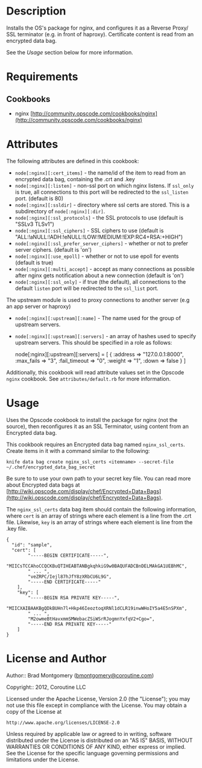 Description
===========

Installs the OS's package for nginx, and configures it as a Reverse Proxy/
SSL terminator (e.g. in front of haproxy). Certificate content is read from
an encrypted data bag.  

See the *Usage* section below for more information.

Requirements
============

Cookbooks
---------
* nginx [http://community.opscode.com/cookbooks/nginx](http://community.opscode.com/cookbooks/nginx)

Attributes
==========
The following attributes are defined in this cookbook:

* `node[:nginx][:cert_items]` - the name/id of the item to read from an encrypted data bag, containing the .crt and .key
* `node[:nginx][:listen]` - non-ssl port on which nginx listens. If `ssl_only` is true, all connections to this port will be redirected to the `ssl_listen` port. (default is 80)
* `node[:nginx][:ssldir]` - directory where ssl certs are stored. This is a subdirectory of `node[:nginx][:dir]`.
* `node[:nginx][:ssl_protocols]` - the SSL protocols to use (default is "SSLv3 TLSv1")
* `node[:nginx][:ssl_ciphers]` - SSL ciphers to use (default is "ALL:!aNULL:!ADH:!eNULL:!LOW:!MEDIUM:!EXP:RC4+RSA:+HIGH")
* `node[:nginx][:ssl_prefer_server_ciphers]` - whether or not to prefer server ciphers. (default is 'on')
* `node[:nginx][:use_epoll]` - whether or not to use epoll for events (default is true)
* `node[:nginx][:multi_accept]` - accept as many connections as possible after nginx gets notification about a new connection (default is 'on')
* `node[:nginx][:ssl_only]` - if true (the default), all connections to the default `listen` port will be redirected to the `ssl_list` port.

The upstream module is used to proxy connections to another server (e.g an app server or haproxy)
* `node[:nginx][:upstream][:name]` - The name used for the group of upstream servers.
* `node[:nginx][:upstream][:servers]` - an array of hashes used to specify upstream servers. This should be specified in a role as follows:
    
    node[:nginx][:upstream][:servers] = [
        { 
            :address      => "127.0.0.1:8000",
            :max_fails    => "3",
            :fail_timeout => "0",
            :weight       => "1",
            :down         => false
        }
    ]

Additionally, this cookbook will read attribute values set in the Opscode `nginx` cookbook. See 
`attributes/default.rb` for more information.

Usage
=====
Uses the Opscode cookbook to install the package for nginx (not the source), 
then reconfigures it as an SSL Terminator, using content from an Encrypted data bag.

This cookbook requires an Encrypted data bag named `nginx_ssl_certs`. Create items 
in it with a command similar to the following:

    knife data bag create nginx_ssl_certs <itemname> --secret-file ~/.chef/encrypted_data_bag_secret

Be sure to to use your own path to your secret key file. You can read more about Encrypted 
data bags at [http://wiki.opscode.com/display/chef/Encrypted+Data+Bags](http://wiki.opscode.com/display/chef/Encrypted+Data+Bags).

The `nginx_ssl_certs` data bag item should contain the following information, where `cert` is an array of strings
where each element is a line from the .crt file. Likewise, `key` is an array of strings where each
element is line from the .key file.

    {
      "id": "sample",
      "cert": [
            "-----BEGIN CERTIFICATE-----", 
            "MIICsTCCAhoCCQCKBuQTIHEABTANBgkqhkiG9w0BAQUFADCBnDELMAkGA1UEBhMC", 
            " ... ",
            "veZRPC/Iejl87hJfY8zXRbCU6L9G", 
            "-----END CERTIFICATE-----"
        ],
        "key": [
            "-----BEGIN RSA PRIVATE KEY-----", 
            "MIICXAIBAAKBgQDkBUHn7l+Hkp46IeoztoqXRNl1dCLR19inwWHoIY5a4E5nSPXm", 
            " ... ",
            "M2owmeBtHavxmmSMWebacZSiWSrRJogmnYxfqV2+Cgo=", 
            "-----END RSA PRIVATE KEY-----"
        ]
    }


License and Author
==================

Author:: Brad Montgomery (<bmontgomery@coroutine.com>)

Copyright:: 2012, Coroutine LLC

Licensed under the Apache License, Version 2.0 (the "License");
you may not use this file except in compliance with the License.
You may obtain a copy of the License at

    http://www.apache.org/licenses/LICENSE-2.0

Unless required by applicable law or agreed to in writing, software
distributed under the License is distributed on an "AS IS" BASIS,
WITHOUT WARRANTIES OR CONDITIONS OF ANY KIND, either express or implied.
See the License for the specific language governing permissions and
limitations under the License.
